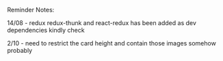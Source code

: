 Reminder Notes:

14/08 - redux redux-thunk and react-redux has been added as dev dependencies kindly check

2/10 - need to restrict the card height and contain those images somehow probably
